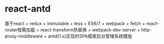 # react-antd
基于react + redux + immutable + less + ES6/7 + webpack + fetch + react-router按需加载 + react-transform热替换 + webpack-dev-server + http-proxy-middleware + antd(1.x)实现的SPA框架后台管理系统模版
